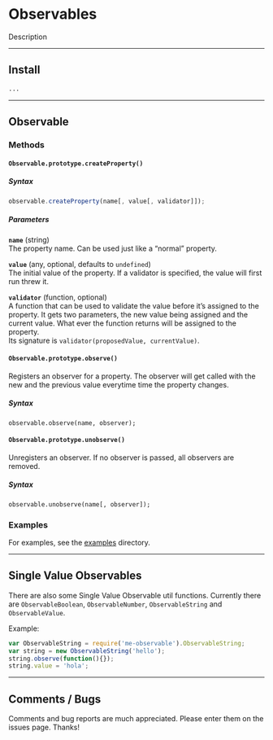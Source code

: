 # Observables

Description

---

## Install

```bash
...
```

---

## Observable

### Methods

#### `Observable.prototype.createProperty()`

##### Syntax
```javascript
observable.createProperty(name[, value[, validator]]);
```

##### Parameters

**`name`** (string)  
The property name. Can be used just like a “normal” property.

**`value`** (any, optional, defaults to `undefined`)  
The initial value of the property. If a validator is specified, the value will
first run threw it.

**`validator`** (function, optional)  
A function that can be used to validate the value before it’s assigned to the
property. It gets two parameters, the new value being assigned and the current
value. What ever the function returns will be assigned to the property.  
Its signature is `validator(proposedValue, currentValue)`.

#### `Observable.prototype.observe()`
Registers an observer for a property. The observer will get called with the new 
and the previous value everytime time the property changes. 

##### Syntax
`observable.observe(name, observer);`

#### `Observable.prototype.unobserve()`
Unregisters an observer. If no observer is passed, all observers are removed.

##### Syntax
`observable.unobserve(name[, observer]);`

### Examples
For examples, see the [examples](examples) directory.

--- 

## Single Value Observables

There are also some Single Value Observable util functions. Currently there 
are `ObservableBoolean`, `ObservableNumber`, `ObservableString` and 
`ObservableValue`. 

Example:  
```javascript
var ObservableString = require('me-observable').ObservableString;
var string = new ObservableString('hello');
string.observe(function(){});
string.value = 'hola';
```

---

## Comments / Bugs

Comments and bug reports are much appreciated. Please enter them on the issues page. Thanks!
